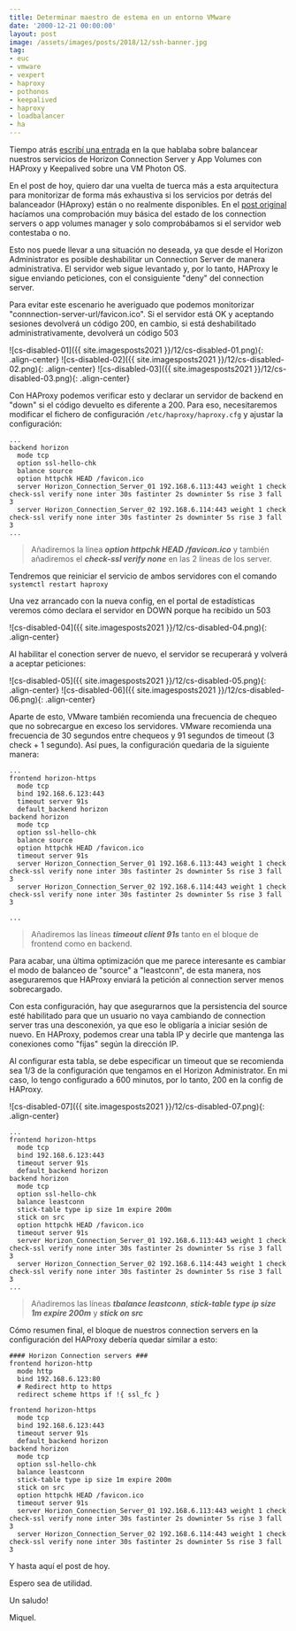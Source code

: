 ```yaml
---
title: Determinar maestro de estema en un entorno VMware
date: '2000-12-21 00:00:00'
layout: post
image: /assets/images/posts/2018/12/ssh-banner.jpg
tag:
- euc
- vmware
- vexpert
- haproxy
- pothonos
- keepalived
- haproxy
- loadbalancer
- ha
---
```


Tiempo atrás [escribí una entrada](https://miquelmariano.github.io/2021/09/08/vmware-horizon-haproxy/) en la que hablaba sobre balancear nuestros servicios de Horizon Connection Server y App Volumes con HAProxy y Keepalived sobre una VM Photon OS.

En el post de hoy, quiero dar una vuelta de tuerca más a esta arquitectura para monitorizar de forma más exhaustiva si los servicios por detrás del balanceador (HAproxy) están o no realmente disponibles. En el [post original](https://miquelmariano.github.io/2021/09/08/vmware-horizon-haproxy/) hacíamos una comprobación muy básica del estado de los connection servers o app volumes manager y solo comprobábamos si el servidor web contestaba o no.

Esto nos puede llevar a una situación no deseada, ya que desde el Horizon Administrator es posible deshabilitar un Connection Server de manera administrativa. El servidor web sigue levantado y, por lo tanto, HAProxy le sigue enviando peticiones, con el consiguiente "deny" del connection server.

Para evitar este escenario he averiguado que podemos monitorizar "connnection-server-url/favicon.ico". Si el servidor está OK y aceptando sesiones devolverá un código 200, en cambio, si está deshabilitado administrativamente, devolverá un código 503

![cs-disabled-01]({{ site.imagesposts2021 }}/12/cs-disabled-01.png){: .align-center}
![cs-disabled-02]({{ site.imagesposts2021 }}/12/cs-disabled-02.png){: .align-center}
![cs-disabled-03]({{ site.imagesposts2021 }}/12/cs-disabled-03.png){: .align-center}

Con HAProxy podemos verificar esto y declarar un servidor de backend en "down" si el código devuelto es diferente a 200. Para eso, necesitaremos modificar el fichero de configuración `/etc/haproxy/haproxy.cfg` y ajustar la configuración:

```ssh
...
backend horizon
  mode tcp
  option ssl-hello-chk
  balance source
  option httpchk HEAD /favicon.ico
  server Horizon_Connection_Server_01 192.168.6.113:443 weight 1 check check-ssl verify none inter 30s fastinter 2s downinter 5s rise 3 fall 3
  server Horizon_Connection_Server_02 192.168.6.114:443 weight 1 check check-ssl verify none inter 30s fastinter 2s downinter 5s rise 3 fall 3
...
```

> Añadiremos la línea **_option httpchk HEAD /favicon.ico_** y también añadiremos el **_check-ssl verify none_** en las 2 líneas de los server.

Tendremos que reiniciar el servicio de ambos servidores con el comando `systemctl restart haproxy`

Una vez arrancado con la nueva config, en el portal de estadísticas veremos cómo declara el servidor en DOWN porque ha recibido un 503

![cs-disabled-04]({{ site.imagesposts2021 }}/12/cs-disabled-04.png){: .align-center}

Al habilitar el conection server de nuevo, el servidor se recuperará y volverá a aceptar peticiones:

![cs-disabled-05]({{ site.imagesposts2021 }}/12/cs-disabled-05.png){: .align-center}
![cs-disabled-06]({{ site.imagesposts2021 }}/12/cs-disabled-06.png){: .align-center}

Aparte de esto, VMware también recomienda una frecuencia de chequeo que no sobrecargue en exceso los servidores. VMware recomienda una frecuencia de 30 segundos entre chequeos y 91 segundos de timeout (3 check + 1 segundo). Así pues, la configuración quedaria de la siguiente manera:

```ssh
...
frontend horizon-https
  mode tcp
  bind 192.168.6.123:443
  timeout server 91s
  default_backend horizon
backend horizon
  mode tcp
  option ssl-hello-chk
  balance source
  option httpchk HEAD /favicon.ico
  timeout server 91s
  server Horizon_Connection_Server_01 192.168.6.113:443 weight 1 check check-ssl verify none inter 30s fastinter 2s downinter 5s rise 3 fall 3
  server Horizon_Connection_Server_02 192.168.6.114:443 weight 1 check check-ssl verify none inter 30s fastinter 2s downinter 5s rise 3 fall 3

...
```

> Añadiremos las líneas **_timeout client 91s_** tanto en el bloque de frontend como en backend.

Para acabar, una última optimización que me parece interesante es cambiar el modo de balanceo de "source" a "leastconn", de esta manera, nos aseguraremos que HAProxy enviará la petición al connection server menos sobrecargado.

Con esta configuración, hay que asegurarnos que la persistencia del source esté habilitado para que un usuario no vaya cambiando de connection server tras una desconexión, ya que eso le obligaría a iniciar sesión de nuevo. En HAProxy, podemos crear una tabla IP y decirle que mantenga las conexiones como "fijas" según la dirección IP. 

Al configurar esta tabla, se debe especificar un timeout que se recomienda sea 1/3 de la configuración que tengamos en el Horizon Administrator. En mi caso, lo tengo configurado a 600 minutos, por lo tanto, 200 en la config de HAProxy.

![cs-disabled-07]({{ site.imagesposts2021 }}/12/cs-disabled-07.png){: .align-center}

```ssh
...
frontend horizon-https
  mode tcp
  bind 192.168.6.123:443
  timeout server 91s
  default_backend horizon
backend horizon
  mode tcp
  option ssl-hello-chk
  balance leastconn
  stick-table type ip size 1m expire 200m
  stick on src
  option httpchk HEAD /favicon.ico
  timeout server 91s
  server Horizon_Connection_Server_01 192.168.6.113:443 weight 1 check check-ssl verify none inter 30s fastinter 2s downinter 5s rise 3 fall 3
  server Horizon_Connection_Server_02 192.168.6.114:443 weight 1 check check-ssl verify none inter 30s fastinter 2s downinter 5s rise 3 fall 3
...
```

> Añadiremos las líneas **_tbalance leastconn_**, **_stick-table type ip size 1m expire 200m_** y **_stick on src_** 

Cómo resumen final, el bloque de nuestros connection servers en la configuración del HAProxy debería quedar similar a esto:

```ssh
#### Horizon Connection servers ###
frontend horizon-http
  mode http
  bind 192.168.6.123:80
  # Redirect http to https
  redirect scheme https if !{ ssl_fc }

frontend horizon-https
  mode tcp
  bind 192.168.6.123:443
  timeout server 91s
  default_backend horizon
backend horizon
  mode tcp
  option ssl-hello-chk
  balance leastconn
  stick-table type ip size 1m expire 200m
  stick on src
  option httpchk HEAD /favicon.ico
  timeout server 91s
  server Horizon_Connection_Server_01 192.168.6.113:443 weight 1 check check-ssl verify none inter 30s fastinter 2s downinter 5s rise 3 fall 3
  server Horizon_Connection_Server_02 192.168.6.114:443 weight 1 check check-ssl verify none inter 30s fastinter 2s downinter 5s rise 3 fall 3
  ```

Y hasta aquí el post de hoy.

Espero sea de utilidad.

Un saludo!

Miquel.
